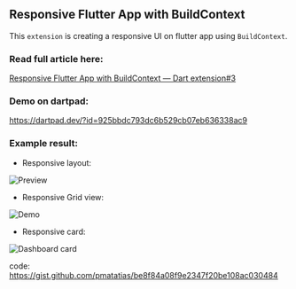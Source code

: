 ## Responsive Flutter App with BuildContext

This `extension` is creating a responsive UI on flutter app using `BuildContext`. 

### Read full article here:
[Responsive Flutter App with BuildContext — Dart extension#3](https://pmatatias.medium.com/responsive-layout-with-buildcontext-dart-extension-3-145e438fb652)

### Demo on dartpad:
https://dartpad.dev/?id=925bbdc793dc6b529cb07eb636338ac9


### Example result:

-  Responsive layout:

![Preview](https://cdn-images-1.medium.com/max/800/0*U2mLWIiFjNy0gYMm.gif)

- Responsive Grid view:

![Demo](https://cdn-images-1.medium.com/max/800/0*xK1bHgEXol3g6zti.gif)
  
- Responsive card:

![Dashboard card](https://miro.medium.com/v2/resize:fit:1400/1*1xfhV4l-bayRpjgS7gOvhQ.gif)

code: https://gist.github.com/pmatatias/be8f84a08f9e2347f20be108ac030484
